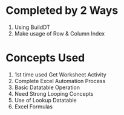 # Completed by 2 Ways

1) Using BuildDT
2) Make usage of Row & Column Index

# Concepts Used

1) 1st time used Get Worksheet Activity
2) Complete Excel Automation Process
3) Basic Datatable Operation
4) Need Strong Looping Concepts
5) Use of Lookup Datatable
6) Excel Formulas
